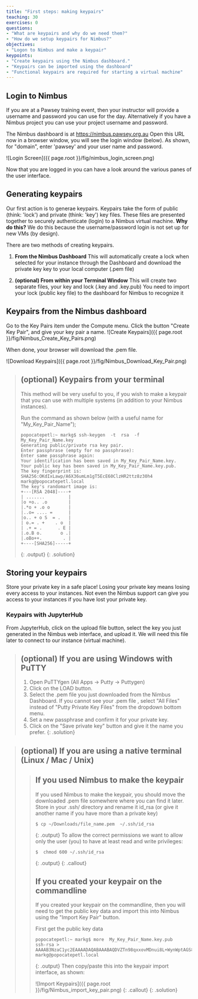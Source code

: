 ```yaml
---
title: "First steps: making keypairs"
teaching: 30
exercises: 0
questions:
- "What are keypairs and why do we need them?"
- "How do we setup keypairs for Nimbus?"
objectives:
- "Logon to Nimbus and make a keypair"
keypoints:
- "Create keypairs using the Nimbus dashboard."
- "Keypairs can be imported using the dashboard"
- "Functional keypairs are required for starting a virtual machine"
---
```

## Login to Nimbus

If you are at a Pawsey training event, then your instructor will provide a username and password you can use for the day.  Alternatively if you have a Nimbus project you can use your project username and password.

The Nimbus dashboard is at https://nimbus.pawsey.org.au
Open this URL now in a browser window, you will see the login window (below).  As shown, for "domain", enter 'pawsey' and your user name and password.

![Login Screen]({{ page.root }}/fig/nimbus_login_screen.png)

Now that you are logged in you can have a look around the various panes of the user interface.

## Generating keypairs

Our first action is to generae keypairs.  Keypairs take the form of public (think: 'lock') and private (think: 'key') key files.  These files are presented together to securely authenticate (login) to a Nimbus virtual machine.  **Why do this?**  We do this because the username/password login is not set up for new VMs (by design).

There are two methods of creating keypairs.

1. **From the Nimbus Dashboard**
    This will automatically create a lock when selected for your instance through the Dashboard and download the private key key to your local computer (.pem file)

2. **(optional) From within your Terminal Window**
    This will create two separate files, your key and lock (.key and .key.pub)
    You need to import your lock (public key file) to the dashboard for Nimbus to recognize it


## Keypairs from the Nimbus dashboard

Go to the Key Pairs item under the Compute menu.  Click the button "Create Key Pair", and give your key pair a name.
![Create Keypairs]({{ page.root }}/fig/Nimbus_Create_Key_Pairs.png)

When done, your browser will download the .pem file.

![Download Keypairs]({{ page.root }}/fig/Nimbus_Download_Key_Pair.png)

> ## (optional) Keypairs from your terminal
> 
> This method will be very useful to you, if you wish to make a keypair that you can use with multiple systems (in addition to your Nimbus instances).
> 
> Run the command as shown below (with a useful name for "My_Key_Pair_Name");
> 
> ~~~
> popocatepetl:~ markg$ ssh-keygen  -t  rsa  -f  My_Key_Pair_Name.key
> Generating public/private rsa key pair.
> Enter passphrase (empty for no passphrase):
> Enter same passphrase again:
> Your identification has been saved in My_Key_Pair_Name.key.
> Your public key has been saved in My_Key_Pair_Name.key.pub.
> The key fingerprint is:
> SHA256:OKdIxLawp/A6X36umLm1gT5EcE60ClzHR2ttz8z30h4 markg@popocatepetl.local
> The key's randomart image is:
> +---[RSA 2048]----+
> | .......         |
> |o +o.. .o        |
> |.*o + .o o       |
> |..o= .... =      |
> |o.. + o S  = .   |
> | o.= . +    . o  |
> | .+ = .      . E |
> |.o.B o.       o .|
> |.oBo++.        . |
> +----[SHA256]-----+
> ~~~
> {: .output}
{: .solution}


## Storing your keypairs
Store your private key in a safe place! Losing your private key means losing every access to your instances. Not even the Nimbus support can give you access to your instances if you have lost your private key.

### Keypairs with JupyterHub
From JupyterHub, click on the upload file button, select the key you just generated in the Nimbus web interface, and upload it. We will need this file later to connect to our instance (virtual machine).

> ## (optional) If you are using Windows with PuTTY
> 
> 1. Open PuTTYgen (All Apps -> Putty -> Puttygen)
> 2. Click on the LOAD button.
> 3. Select the .pem file you just downloaded from the Nimbus Dashboard. If you cannot see your .pem file , select "All Files" instead of "Putty Private Key Files" from the dropdown bottom menu.
> 4. Set a new passphrase and confirm it for your private key.
> 5. Click on the "Save private key" button and give it the name you prefer.
{: .solution}

> ## (optional) If you are using a native terminal (Linux / Mac / Unix)
>
> > ## If you used Nimbus to make the keypair
> >
> > If you used Nimbus to make the keypair, you should move the downloaded .pem file somewhere where you can find it later.
> > Store in your .ssh/ directory and rename it id_rsa (or give it another name if you have more than a private key)
> > ~~~
> > $ cp ~/Downloads/file_name.pem  ~/.ssh/id_rsa
> > ~~~
> > {: .output}
> > To allow the correct permissions we want to allow only the user (you) to have at least read and write privileges:
> > ~~~
> > $  chmod 600 ~/.ssh/id_rsa
> > ~~~
> > {: .output}
> {: .callout}
> > ## If you created your keypair on the commandline
> >
> > If you created your keypair on the commandline, then you will need to get the public key data and import this into Nimbus using the "Import Key Pair" button.
> >
> > First get the public key data
> > ~~~
> > popocatepetl:~ markg$ more  My_Key_Pair_Name.key.pub
> > ssh-rsa > AAAAB3NzaC1yc2EAAAADAQABAAABAQDVZTn98qxxovMDnui8L+WynWptAGS8sR2GIJ4HE+9v8lHlcSiKDze07o/SIb+RQR7FFvLchAD2xLxiF8mB+4SUhaoxWXZGhc8RBLXpSMD6tJNT9VNxd99mI7g6rq3HMpSZDE5YTxSweDy13qRmc6gBXWNGjUHV3eUv6pHKthbs1v/MjsA7nkYdINiCwpgawJ7fdyJJ61vkrO7+tjkdRFBBTn2O8ELTMYEssM/hwHZt00RWOVjXylaQK766yF6Qhog2pQc2gsUXQLown9Hzga8QVxvMxCY9cVh2lxtBVjDuv1HWwC1PZhYa9QlLf+jsITyOzEfPuNidZvyWnjxei6+P markg@popocatepetl.local
> > ~~~
> > {: .output}
> > Then copy/paste this into the keypair import interface, as shown:
> > 
> > ![Import Keypairs]({{ page.root }}/fig/Nimbus_import_key_pair.png)
> {: .callout}
{: .solution}
